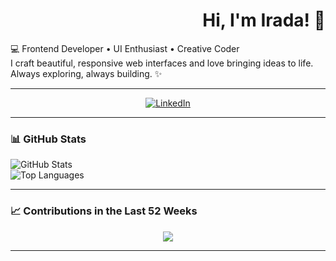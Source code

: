<h1 align="right">Hi, I'm Irada! 👋</h1>

<p align="left">
  💻 Frontend Developer • UI Enthusiast • Creative Coder<br>
  I craft beautiful, responsive web interfaces and love bringing ideas to life.<br>
  Always exploring, always building. ✨
</p>

---

<div align="center">
  
  <a href="https://linkedin.com/in/yourprofile" target="_blank">
    <img src="https://img.shields.io/badge/LinkedIn-0077B5?style=for-the-badge&logo=linkedin&logoColor=white" alt="LinkedIn" />
  </a>

</div>

---

### 📊 GitHub Stats

<div align="left">
  <img src="https://github-readme-stats.vercel.app/api?username=Ira4a&show_icons=true&theme=tokyonight&border_radius=10" alt="GitHub Stats" />
  <br />
  <img src="https://github-readme-stats.vercel.app/api/top-langs/?username=Ira4a&layout=compact&theme=tokyonight" alt="Top Languages" />
</div>

---

### 📈 Contributions in the Last 52 Weeks

<p align="center">
  <img src="https://github-readme-activity-graph.vercel.app/graph?username=Ira4a&theme=github-compact&area=true&hide_border=true&bg_color=00000000&color=0099ff&line=0099ff&point=ffffff" />
</p>


---

